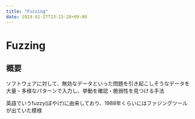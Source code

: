```yaml
---
title: "Fuzzing"
date: 2024-02-27T23:15:28+09:00
---
```


# Fuzzing

## 概要

ソフトウェアに対して、無効なデータといった問題を引き起こしそうなデータを大量・多様なパターンで入力し、挙動を確認・脆弱性を見つける手法

英語でいうfuzzy(ぼやけ)に由来しており、1988年くらいにはファジングツールが出ていた模様
